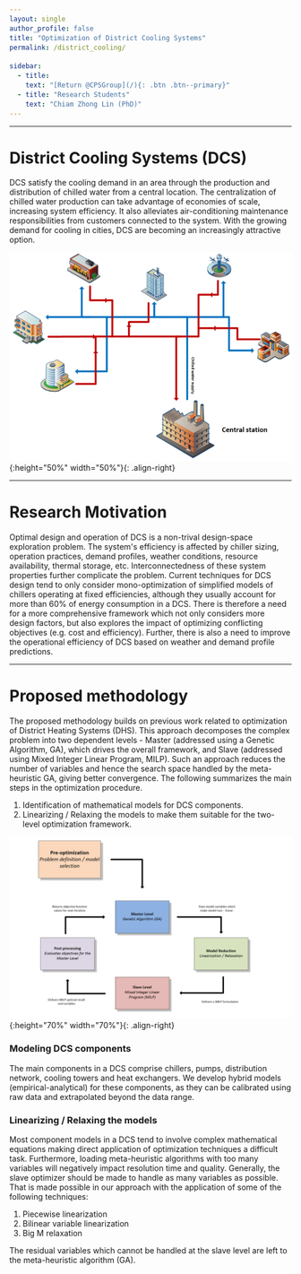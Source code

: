 ```yaml
---
layout: single
author_profile: false
title: "Optimization of District Cooling Systems"
permalink: /district_cooling/

sidebar:
  - title:
    text: "[Return @CPSGroup](/){: .btn .btn--primary}"
  - title: "Research Students"
    text: "Chiam Zhong Lin (PhD)"
---
```


******

# District Cooling Systems (DCS)

DCS satisfy the cooling demand in an area through the production and distribution of chilled water from a central location. The centralization of chilled water production can take advantage of economies of scale, increasing system efficiency. It also alleviates air-conditioning maintenance responsibilities from customers connected to the system. With the growing demand for cooling in cities, DCS are becoming an increasingly attractive option.   

![image-left](/_pages/assets/district_cooling/District_cooling_system.png){:height="50%" width="50%"}{: .align-right}

****** 

# Research Motivation

Optimal design and operation of DCS is a non-trival design-space exploration problem. The system's efficiency is affected by chiller sizing, operation practices, demand profiles, weather conditions, resource availability, thermal storage, etc. Interconnectedness of these system properties further complicate the problem. Current techniques for DCS design tend to only consider mono-optimization of simplified models of chillers operating at fixed efficiencies, although they usually account for more than 60% of energy consumption in a DCS. There is therefore a need for a more comprehensive framework which not only considers more design factors, but also explores the impact of optimizing conflicting objectives (e.g. cost and efficiency). Further, there is also a need to improve the operational efficiency of DCS based on weather and demand profile predictions.

****** 

# Proposed methodology

The proposed methodology builds on previous work related to optimization of District Heating Systems (DHS). This approach decomposes the complex problem into two dependent levels - Master (addressed using a Genetic Algorithm, GA), which drives the overall framework, and Slave (addressed using Mixed Integer Linear Program, MILP). Such an approach reduces the number of variables and hence the search space handled by the meta-heuristic GA, giving better convergence. The following summarizes the main steps in the optimization procedure.

1. Identification of mathematical models for DCS components.
2. Linearizing / Relaxing the models to make them suitable for the two-level optimization framework.

![image-left](/_pages/assets/district_cooling/methodology.png){:height="70%" width="70%"}{: .align-right}

### Modeling DCS components

The main components in a DCS comprise chillers, pumps, distribution network, cooling towers and heat exchangers. We develop hybrid models (empirical-analytical) for these components, as they can be calibrated using raw data and extrapolated beyond the data range.

### Linearizing / Relaxing the models

Most component models in a DCS tend to involve complex mathematical equations making direct application of optimization techniques a difficult task. Furthermore, loading meta-heuristic algorithms with too many variables will negatively impact resolution time and quality. Generally, the slave optimizer should be made to handle as many variables as possible. That is made possible in our approach with the application of some of the following techniques:

1. Piecewise linearization 
2. Bilinear variable linearization 
3. Big M relaxation

The residual variables which cannot be handled at the slave level are left to the meta-heuristic algorithm (GA).
